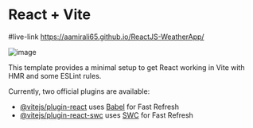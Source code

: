# React + Vite

#live-link
https://aamirali65.github.io/ReactJS-WeatherApp/

![image](https://github.com/aamirali65/ReactJS-WeatherApp/assets/103622237/0a81755a-4f89-45a3-81ef-8069e56c9c3a)


This template provides a minimal setup to get React working in Vite with HMR and some ESLint rules.

Currently, two official plugins are available:

- [@vitejs/plugin-react](https://github.com/vitejs/vite-plugin-react/blob/main/packages/plugin-react/README.md) uses [Babel](https://babeljs.io/) for Fast Refresh
- [@vitejs/plugin-react-swc](https://github.com/vitejs/vite-plugin-react-swc) uses [SWC](https://swc.rs/) for Fast Refresh

